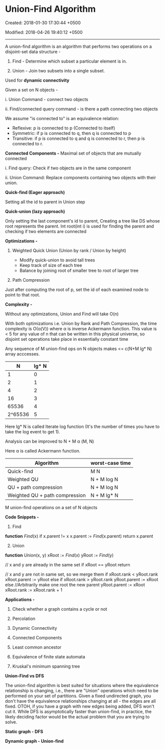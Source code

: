 # Union-Find Algorithm

Created: 2018-01-30 17:30:44 +0500

Modified: 2018-04-26 19:40:12 +0500

---

A union-find algorithm is an algorithm that performs two operations on a disjoint-set data structure -

1.  Find - Determine which subset a particular element is in.

2.  Union - Join two subsets into a single subset.



Used for **dynamic connectivity**

Given a set on N objects -

i.  Union Command - connect two objects

ii. Find/connected query command - is there a path connecting two objects

We assume "is connected to" is an equivalence relation:
-   Reflexive: p is connected to p (Connected to itself)
-   Symmetric: if p is connected to q, then q is connected to p
-   Transitive: if p is connected to q and q is connected to r, then p is connected to r.

**Connected Components -** Maximal set of objects that are mutually connected

i.  Find query: Check if two objects are in the same component

ii. Union Command: Replace components containing two objects with their union.



**Quick-find (Eager approach)**

Setting all the id to parent in Union step



**Quick-union (lazy approach)**

Only setting the last component's id to parent, Creating a tree like DS whose root represents the parent. Int root(int i) is used for finding the parent and checking if two elements are connected



**Optimizations -**

1.  Weighted Quick Union (Union by rank / Union by height)
    -   Modify quick-union to avoid tall trees
    -   Keep track of size of each tree
    -   Balance by joining root of smaller tree to root of larger tree

2.  Path Compression

Just after computing the root of p, set the id of each examined node to point to that root.



**Complexity -**

Without any optimizations, Union and Find will take O(n)

With both optimizations i.e. Union by Rank and Path Compression, the time complexity is O(α(V)) where α is inverse Ackermann function. This value is < 5 for any value of n that can be written in this physical universe, so disjoint set operations take place in essentially constant time



Any sequence of M union-find ops on N objects makes <= c(N+M lg* N) array acccesses.

| N        | lg* N |
|----------|--------|
| 1        | 0      |
| 2        | 1      |
| 4        | 2      |
| 16       | 3      |
| 65536    | 4      |
| 2^65536 | 5      |

Here lg* N is called Iterate log function (It's the number of times you have to take the log event to get 1).

Analysis can be improved to N + M α (M, N)

Here α is called Ackermann function.



| Algorithm                      | worst-case time |
|--------------------------------|-----------------|
| Quick-find                     | M N             |
| Weighted QU                    | N + M log N     |
| QU + path compression          | N + M log N     |
| Weighted QU + path compression | N + M lg* N    |

M union-find operations on a set of N objects



**Code Snippets -**

1.  Find

**function** *Find*(x)
if x.parent != x
x.parent := *Find*(x.parent)
return x.parent



2.  Union

**function** *Union*(x, y)
xRoot := *Find*(x)
yRoot := *Find*(y)

// x and y are already in the same set
if xRoot == yRoot
return

// x and y are not in same set, so we merge them
if xRoot.rank < yRoot.rank
xRoot.parent := yRoot
else if xRoot.rank > yRoot.rank
yRoot.parent := xRoot
else
//Arbitrarily make one root the new parent
yRoot.parent := xRoot
xRoot.rank := xRoot.rank + 1



**Applications -**

1.  Check whether a graph contains a cycle or not

2.  Percolation

3.  Dynamic Connectivity

4.  Connected Components

5.  Least common ancestor

6.  Equivalence of finite state automata

7.  Kruskal's minimum spanning tree



**Union-Find vs DFS**

The union-find algorithm is best suited for situations where the equivalence relationship is changing, i.e., there are "Union" operations which need to be performed on your set of partitions. Given a fixed undirected graph, you don't have the equivalence relationships changing at all - the edges are all fixed. OTOH, if you have a graph with new edges being added, DFS won't cut it. While DFS is asymptotically faster than union-find, in practice, the likely deciding factor would be the actual problem that you are trying to solve.

**Static graph - DFS**

**Dynamic graph - Union-find**


